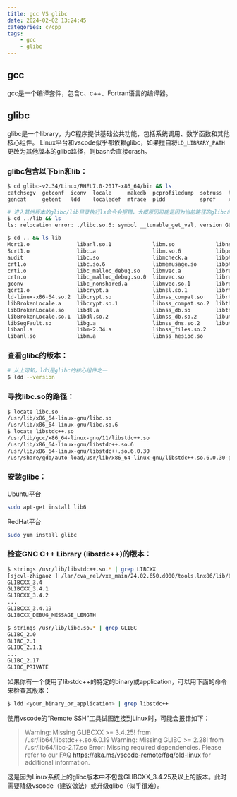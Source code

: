 ```yaml
---
title: gcc VS glibc
date: 2024-02-02 13:24:45
categories: c/cpp
tags:
    - gcc
    - glibc
---
```


## gcc

gcc是一个编译套件，包含c、c++、Fortran语言的编译器。

## glibc

glibc是一个library，为C程序提供基础公共功能，包括系统调用、数学函数和其他核心组件。
Linux平台和vscode似乎都依赖glibc，如果擅自将`LD_LIBRARY_PATH`更改为其他版本的glibc路径，则bash会直接crash。

### glibc包含以下bin和lib：

```bash
$ cd glibc-v2.34/Linux/RHEL7.0-2017-x86_64/bin && ls
catchsegv  getconf  iconv  locale     makedb  pcprofiledump  sotruss  tzselect  zdump
gencat     getent   ldd    localedef  mtrace  pldd           sprof    xtrace

# 进入其他版本的glibc/lib目录执行ls命令会报错，大概原因可能是因为当前路径的glibc的lib和系统的lib冲突。
$ cd ../lib && ls
ls: relocation error: ./libc.so.6: symbol __tunable_get_val, version GLIBC_PRIVATE not defined in file ld-linux-x86-64.so.2 with link time reference

$ cd .. && ls lib
Mcrt1.o               libanl.so.1             libm.so             libnss_hesiod.so.2
Scrt1.o               libc.a                  libm.so.6           libpcprofile.so
audit                 libc.so                 libmcheck.a         libpthread.a
crt1.o                libc.so.6               libmemusage.so      libpthread.so.0
crti.o                libc_malloc_debug.so    libmvec.a           libresolv.a
crtn.o                libc_malloc_debug.so.0  libmvec.so          libresolv.so
gconv                 libc_nonshared.a        libmvec.so.1        libresolv.so.2
gcrt1.o               libcrypt.a              libnsl.so.1         librt.a
ld-linux-x86-64.so.2  libcrypt.so             libnss_compat.so    librt.so.1
libBrokenLocale.a     libcrypt.so.1           libnss_compat.so.2  libthread_db.so
libBrokenLocale.so    libdl.a                 libnss_db.so        libthread_db.so.1
libBrokenLocale.so.1  libdl.so.2              libnss_db.so.2      libutil.a
libSegFault.so        libg.a                  libnss_dns.so.2     libutil.so.1
libanl.a              libm-2.34.a             libnss_files.so.2
libanl.so             libm.a                  libnss_hesiod.so
```

### 查看glibc的版本：

```bash
# 从上可知，ldd是glibc的核心组件之一
$ ldd --version
```

### 寻找libc.so的路径：

```bash
$ locate libc.so
/usr/lib/x86_64-linux-gnu/libc.so
/usr/lib/x86_64-linux-gnu/libc.so.6
$ locate libstdc++.so
/usr/lib/gcc/x86_64-linux-gnu/11/libstdc++.so
/usr/lib/x86_64-linux-gnu/libstdc++.so.6
/usr/lib/x86_64-linux-gnu/libstdc++.so.6.0.30
/usr/share/gdb/auto-load/usr/lib/x86_64-linux-gnu/libstdc++.so.6.0.30-gdb.py
```

### 安装glibc：

Ubuntu平台

```bash
sudo apt-get install lib6
```

RedHat平台

```bash
sudo yum install glibc
```

### 检查GNC C++ Library (libstdc++)的版本：

```bash
$ strings /usr/lib/libstdc++.so.* | grep LIBCXX
[sjcvl-zhigaoz ] /lan/cva_rel/vxe_main/24.02.650.d000/tools.lnx86/lib/64bit % strings /usr/lib/libstdc++.so.* | grep LIBCXX
GLIBCXX_3.4
GLIBCXX_3.4.1
GLIBCXX_3.4.2
...
GLIBCXX_3.4.19
GLIBCXX_DEBUG_MESSAGE_LENGTH

$ strings /usr/lib/libc.so.* | grep GLIBC
GLIBC_2.0
GLIBC_2.1
GLIBC_2.1.1
...
GLIBC_2.17
GLIBC_PRIVATE
```

如果你有一个使用了libstdc++的特定的binary或application，可以用下面的命令来检查其版本：

```bash
$ ldd <your_binary_or_application> | grep libstdc++
```

使用vscode的“Remote SSH”工具试图连接到Linux时，可能会报错如下：

> Warning: Missing GLIBCXX >= 3.4.25! from /usr/lib64/libstdc++.so.6.0.19
> Warning: Missing GLIBC >= 2.28! from /usr/lib64/libc-2.17.so
> Error: Missing required dependencies. Please refer to our FAQ https://aka.ms/vscode-remote/faq/old-linux for additional information.

这是因为Linux系统上的glibc版本中不包含GLIBCXX_3.4.25及以上的版本。此时需要降级vscode（建议做法）或升级glibc（似乎很难）。
